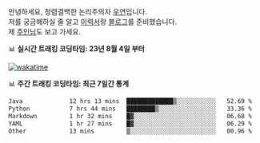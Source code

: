 안녕하세요, 청렴결백한 논리주의자 [우연](https://dev-wooyeon.github.io/quiz-app/)입니다.  
저를 궁금해하실 줄 알고 [이력서](https://ieunune.notion.site/d836ecc9172144d4b39f185b89f16a62)랑 [블로그](https://notion-blog-ieunune.vercel.app)를 준비했습니다.  
제 [주인님](https://www.instagram.com/lovely_hiru_hari_s2/)도 보고 가세요.


📊 **실시간 트래킹 코딩타임: 23년 8월 4일 부터**  

[![wakatime](https://wakatime.com/badge/user/099dd627-fdab-4072-b87a-fa91c7a76d8d.svg?style=for-the-badge)](https://wakatime.com/@099dd627-fdab-4072-b87a-fa91c7a76d8d)

📊 **주간 트래킹 코딩타임: 최근 7일간 통계**

<!--START_SECTION:waka-->

```txt
Java             12 hrs 13 mins  █████████████▒░░░░░░░░░░░   52.69 %
Python           7 hrs 44 mins   ████████▒░░░░░░░░░░░░░░░░   33.36 %
Markdown         1 hr 32 mins    █▓░░░░░░░░░░░░░░░░░░░░░░░   06.68 %
YAML             1 hr 27 mins    █▓░░░░░░░░░░░░░░░░░░░░░░░   06.29 %
Other            13 mins         ▒░░░░░░░░░░░░░░░░░░░░░░░░   00.96 %
```

<!--END_SECTION:waka-->

<!-- ![](./profile-3d-contrib/profile-night-view.svg)-->
